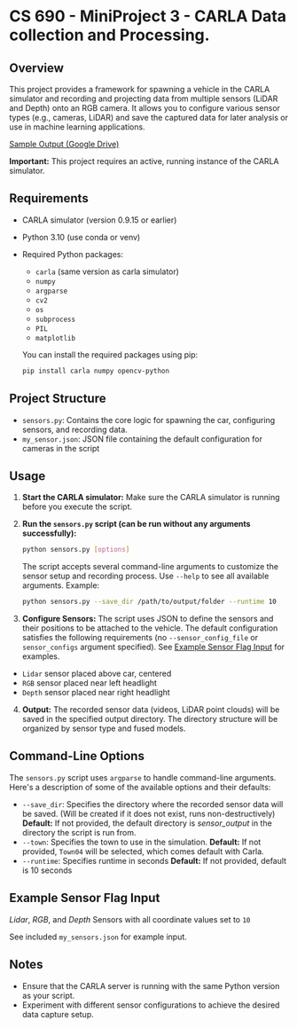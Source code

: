# CS 690 - MiniProject 3 - CARLA Data collection and Processing.

## Overview

This project provides a framework for spawning a vehicle in the CARLA simulator and recording and projecting data from
multiple sensors (LiDAR and Depth) onto an RGB camera. It allows you to configure various sensor types (e.g., cameras,
LiDAR) and save the captured data for later analysis or use in machine learning applications.

[Sample Output (Google Drive)](https://drive.google.com/drive/folders/14sAM0Tg_8Qq1EABdM_fMnW05E99ldiHE?usp=drive_link)

**Important:** This project requires an active, running instance of the CARLA simulator.

## Requirements

*   CARLA simulator (version 0.9.15 or earlier)
*   Python 3.10 (use conda or venv)
*   Required Python packages:
    *   `carla` (same version as carla simulator)
    *   `numpy`
    *   `argparse`
    *   `cv2`
    *   `os`
    *   `subprocess`
    * `PIL`
    * `matplotlib`

    You can install the required packages using pip:

    ```bash
    pip install carla numpy opencv-python
    ```

## Project Structure

*   `sensors.py`: Contains the core logic for spawning the car, configuring sensors, and recording data.
* `my_sensor.json`: JSON file containing the default configuration for cameras in the script

## Usage

1.  **Start the CARLA simulator:** Make sure the CARLA simulator is running before you execute the script.

2.  **Run the `sensors.py` script (can be run without any arguments successfully):**

    ```bash
    python sensors.py [options]
    ```

    The script accepts several command-line arguments to customize the sensor setup and recording process.  Use `--help` to see all available arguments. Example:
    ```bash
    python sensors.py --save_dir /path/to/output/folder --runtime 10
    ```

3. **Configure Sensors:** The script uses JSON to define the sensors and their positions to be attached to the vehicle.
   The default configuration satisfies the following requirements (no `--sensor_config_file` or `sensor_configs`
   argument specified). See [Example Sensor Flag Input](#example-sensor-flag-input) for examples.
- `Lidar` sensor placed above car, centered
- `RGB` sensor placed near left headlight
- `Depth` sensor placed near right headlight

4. **Output:** The recorded sensor data (videos, LiDAR point clouds) will be saved in the specified output directory.
   The directory structure will be organized by sensor type and fused models.

## Command-Line Options

The `sensors.py` script uses `argparse` to handle command-line arguments. Here's a description of some of the available options and their defaults:

*   `--save_dir`: Specifies the directory where the recorded sensor data will be saved. (Will be created if it does not exist, runs non-destructively) **Default:**  If not provided, the default directory is *sensor_output* in the directory the script is run from.
*   `--town`: Specifies the town to use in the simulation. **Default:** If not provided, `Town04` will be selected, which comes default with Carla.
*   `--runtime`: Specifies runtime in seconds **Default:** If not provided, default is 10 seconds


## Example Sensor Flag Input
*Lidar*, *RGB*, and *Depth* Sensors with all coordinate values set to `10`

See included `my_sensors.json` for example input.

## Notes

*   Ensure that the CARLA server is running with the same Python version as your script.
*   Experiment with different sensor configurations to achieve the desired data capture setup.
